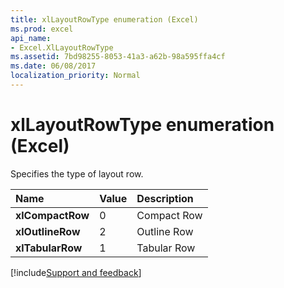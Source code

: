 ```yaml
---
title: xlLayoutRowType enumeration (Excel)
ms.prod: excel
api_name:
- Excel.XlLayoutRowType
ms.assetid: 7bd98255-8053-41a3-a62b-98a595ffa4cf
ms.date: 06/08/2017
localization_priority: Normal
---
```



# xlLayoutRowType enumeration (Excel)

Specifies the type of layout row.



|Name|Value|Description|
|:-----|:-----|:-----|
| **xlCompactRow**|0|Compact Row|
| **xlOutlineRow**|2|Outline Row|
| **xlTabularRow**|1|Tabular Row|

[!include[Support and feedback](~/includes/feedback-boilerplate.md)]